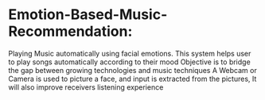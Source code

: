 # Emotion-Based-Music-Recommendation:
Playing Music automatically using facial emotions. This system helps user to play songs automatically according to their mood
Objective is to bridge the gap between growing technologies and music techniques
A Webcam or Camera is used to picture a face, and input is extracted from the pictures, It will 
also improve receivers listening experience
